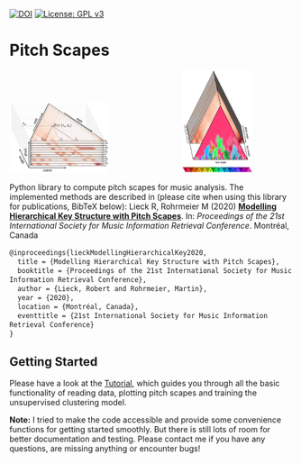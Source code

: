 [![DOI](https://zenodo.org/badge/282043116.svg)](https://zenodo.org/badge/latestdoi/282043116)
[![License: GPL v3](https://img.shields.io/badge/License-GPLv3-blue.svg)](https://www.gnu.org/licenses/gpl-3.0)

# Pitch Scapes

<img src="./doc/figure_1.png" alt="Figure 1" width=35%>                                 <img src="./doc/figure_2.png" alt="Figure 2" width=25%>

Python library to compute pitch scapes for music analysis. The implemented methods are described in (please cite when using this library for publications, BibTeX below): Lieck R, Rohrmeier M (2020) [**Modelling Hierarchical Key Structure with Pitch Scapes**](http://robert-lieck.com/literature/pdfs/8K8MJHK9/Lieck_and_Rohrmeier_-_2020_-_Modelling_Hierarchical_Key_Structure_With_Pitch_Sc.pdf). In: *Proceedings of the 21st International Society for Music Information Retrieval Conference*. Montréal, Canada
```
@inproceedings{lieckModellingHierarchicalKey2020,
  title = {Modelling Hierarchical Key Structure with Pitch Scapes},
  booktitle = {Proceedings of the 21st International Society for Music Information Retrieval Conference},
  author = {Lieck, Robert and Rohrmeier, Martin},
  year = {2020},
  location = {Montréal, Canada},
  eventtitle = {21st International Society for Music Information Retrieval Conference}
}
```

## Getting Started

Please have a look at the [Tutorial](./Tutorial.ipynb), which guides you through all the basic functionality of reading data, plotting pitch scapes and training the unsupervised clustering model.

**Note:** I tried to make the code accessible and provide some convenience functions for getting started smoothly. But there is still lots of room for better documentation and testing. Please contact me if you have any questions, are missing anything or encounter bugs!
